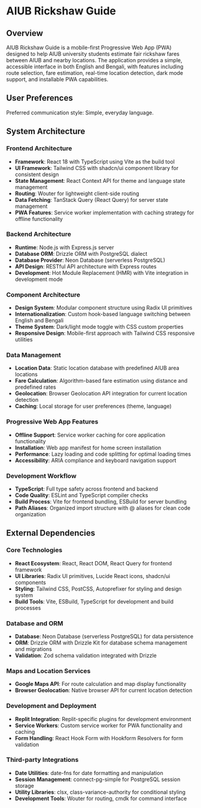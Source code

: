 # AIUB Rickshaw Guide

## Overview

AIUB Rickshaw Guide is a mobile-first Progressive Web App (PWA) designed to help AIUB university students estimate fair rickshaw fares between AIUB and nearby locations. The application provides a simple, accessible interface in both English and Bengali, with features including route selection, fare estimation, real-time location detection, dark mode support, and installable PWA capabilities.

## User Preferences

Preferred communication style: Simple, everyday language.

## System Architecture

### Frontend Architecture
- **Framework**: React 18 with TypeScript using Vite as the build tool
- **UI Framework**: Tailwind CSS with shadcn/ui component library for consistent design
- **State Management**: React Context API for theme and language state management
- **Routing**: Wouter for lightweight client-side routing
- **Data Fetching**: TanStack Query (React Query) for server state management
- **PWA Features**: Service worker implementation with caching strategy for offline functionality

### Backend Architecture
- **Runtime**: Node.js with Express.js server
- **Database ORM**: Drizzle ORM with PostgreSQL dialect
- **Database Provider**: Neon Database (serverless PostgreSQL)
- **API Design**: RESTful API architecture with Express routes
- **Development**: Hot Module Replacement (HMR) with Vite integration in development mode

### Component Architecture
- **Design System**: Modular component structure using Radix UI primitives
- **Internationalization**: Custom hook-based language switching between English and Bengali
- **Theme System**: Dark/light mode toggle with CSS custom properties
- **Responsive Design**: Mobile-first approach with Tailwind CSS responsive utilities

### Data Management
- **Location Data**: Static location database with predefined AIUB area locations
- **Fare Calculation**: Algorithm-based fare estimation using distance and predefined rates
- **Geolocation**: Browser Geolocation API integration for current location detection
- **Caching**: Local storage for user preferences (theme, language)

### Progressive Web App Features
- **Offline Support**: Service worker caching for core application functionality
- **Installation**: Web app manifest for home screen installation
- **Performance**: Lazy loading and code splitting for optimal loading times
- **Accessibility**: ARIA compliance and keyboard navigation support

### Development Workflow
- **TypeScript**: Full type safety across frontend and backend
- **Code Quality**: ESLint and TypeScript compiler checks
- **Build Process**: Vite for frontend bundling, ESBuild for server bundling
- **Path Aliases**: Organized import structure with @ aliases for clean code organization

## External Dependencies

### Core Technologies
- **React Ecosystem**: React, React DOM, React Query for frontend framework
- **UI Libraries**: Radix UI primitives, Lucide React icons, shadcn/ui components
- **Styling**: Tailwind CSS, PostCSS, Autoprefixer for styling and design system
- **Build Tools**: Vite, ESBuild, TypeScript for development and build processes

### Database and ORM
- **Database**: Neon Database (serverless PostgreSQL) for data persistence
- **ORM**: Drizzle ORM with Drizzle Kit for database schema management and migrations
- **Validation**: Zod schema validation integrated with Drizzle

### Maps and Location Services
- **Google Maps API**: For route calculation and map display functionality
- **Browser Geolocation**: Native browser API for current location detection

### Development and Deployment
- **Replit Integration**: Replit-specific plugins for development environment
- **Service Workers**: Custom service worker for PWA functionality and caching
- **Form Handling**: React Hook Form with Hookform Resolvers for form validation

### Third-party Integrations
- **Date Utilities**: date-fns for date formatting and manipulation
- **Session Management**: connect-pg-simple for PostgreSQL session storage
- **Utility Libraries**: clsx, class-variance-authority for conditional styling
- **Development Tools**: Wouter for routing, cmdk for command interface